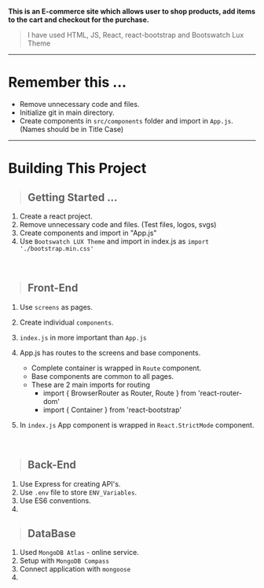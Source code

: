 **This is an E-commerce site which allows user to shop products, add items to the cart and checkout for the purchase.**

> I have used HTML, JS, React, react-bootstrap and Bootswatch Lux Theme

---

# Remember this ...

-   Remove unnecessary code and files.
-   Initialize git in main directory.
-   Create components in `src/components` folder and import in `App.js`. (Names should be in Title Case)

---

# Building This Project

> ## Getting Started ...

1. Create a react project.
2. Remove unnecessary code and files. (Test files, logos, svgs)
3. Create components and import in "App.js"
4. Use `Bootswatch LUX Theme` and import in index.js as `import './bootstrap.min.css'`

<br>

> ## Front-End

1. Use `screens` as pages.
2. Create individual `components`.
3. `index.js` in more important than `App.js`
4. App.js has routes to the screens and base components.

    - Complete container is wrapped in `Route` component.
    - Base components are common to all pages.
    - These are 2 main imports for routing
        - import { BrowserRouter as Router, Route } from 'react-router-dom'
        - import { Container } from 'react-bootstrap'

5. In `index.js` App component is wrapped in `React.StrictMode` component.

<br>

> ## Back-End

1. Use Express for creating API's.
2. Use `.env` file to store `ENV_Variables`.
3. Use ES6 conventions.
4.

> ## DataBase

1. Used `MongoDB Atlas` - online service.
2. Setup with `MongoDB Compass`
3. Connect application with `mongoose`
4.
